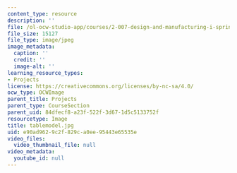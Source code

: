 ```yaml
---
content_type: resource
description: ''
file: /ol-ocw-studio-app/courses/2-007-design-and-manufacturing-i-spring-2009/e90ad9629c2f829ca0ee95443e65535e_tablemodel.jpg
file_size: 15127
file_type: image/jpeg
image_metadata:
  caption: ''
  credit: ''
  image-alt: ''
learning_resource_types:
- Projects
license: https://creativecommons.org/licenses/by-nc-sa/4.0/
ocw_type: OCWImage
parent_title: Projects
parent_type: CourseSection
parent_uid: 84dfecf8-a23f-522f-3d67-1d5c5133752f
resourcetype: Image
title: tablemodel.jpg
uid: e90ad962-9c2f-829c-a0ee-95443e65535e
video_files:
  video_thumbnail_file: null
video_metadata:
  youtube_id: null
---
```

